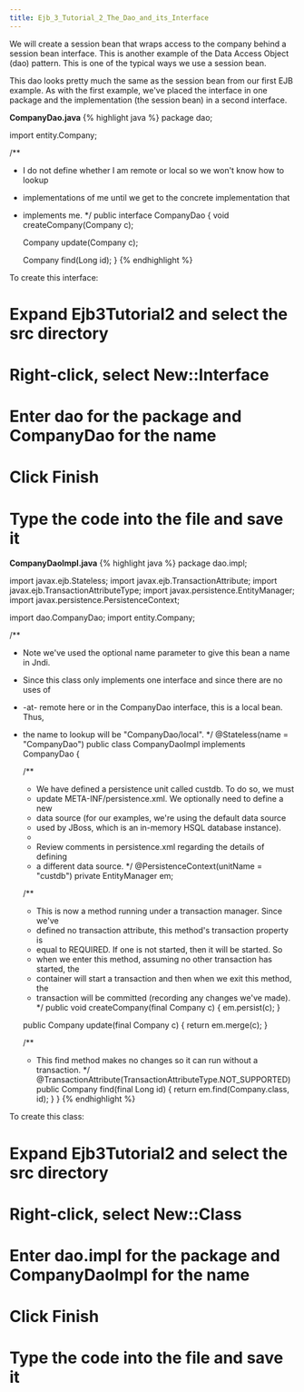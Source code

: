 ```yaml
---
title: Ejb_3_Tutorial_2_The_Dao_and_its_Interface
---
```

We will create a session bean that wraps access to the company behind a session bean interface. This is another example of the Data Access Object (dao) pattern. This is one of the typical ways we use a session bean.

This dao looks pretty much the same as the session bean from our first EJB example. As with the first example, we've placed the interface in one package and the implementation (the session bean) in a second interface.

**CompanyDao.java**
{% highlight java %}
package dao;

import entity.Company;

/**
 * I do not define whether I am remote or local so we won't know how to lookup
 * implementations of me until we get to the concrete implementation that
 * implements me.
 */
public interface CompanyDao {
    void createCompany(Company c);

    Company update(Company c);

    Company find(Long id);
}
{% endhighlight %}

To create this interface:
# Expand **Ejb3Tutorial2** and select the **src** directory
# Right-click, select **New::Interface**
# Enter **dao** for the package and **CompanyDao** for the name
# Click **Finish**
# Type the code into the file and save it

**CompanyDaoImpl.java**
{% highlight java %}
package dao.impl;

import javax.ejb.Stateless;
import javax.ejb.TransactionAttribute;
import javax.ejb.TransactionAttributeType;
import javax.persistence.EntityManager;
import javax.persistence.PersistenceContext;

import dao.CompanyDao;
import entity.Company;

/**
 * Note we've used the optional name parameter to give this bean a name in Jndi.
 * Since this class only implements one interface and since there are no uses of
 * -at- remote here or in the CompanyDao interface, this is a local bean. Thus,
 * the name to lookup will be "CompanyDao/local".
 */
@Stateless(name = "CompanyDao")
public class CompanyDaoImpl implements CompanyDao {

    /**
     * We have defined a persistence unit called custdb. To do so, we must
     * update META-INF/persistence.xml. We optionally need to define a new
     * data source (for our examples, we're using the default data source
     * used by JBoss, which is an in-memory HSQL database instance).
     * 
     * Review comments in persistence.xml regarding the details of defining
     * a different data source.
     */
    @PersistenceContext(unitName = "custdb")
    private EntityManager em;

    /**
     * This is now a method running under a transaction manager. Since we've
     * defined no transaction attribute, this method's transaction property is
     * equal to REQUIRED. If one is not started, then it will be started. So
     * when we enter this method, assuming no other transaction has started, the
     * container will start a transaction and then when we exit this method, the
     * transaction will be committed (recording any changes we've made).
     */
    public void createCompany(final Company c) {
        em.persist(c);
    }

    public Company update(final Company c) {
        return em.merge(c);
    }

    /**
     * This find method makes no changes so it can run without a transaction.
     */
    @TransactionAttribute(TransactionAttributeType.NOT_SUPPORTED)
    public Company find(final Long id) {
        return em.find(Company.class, id);
    }
}
{% endhighlight %}

To create this class:
# Expand **Ejb3Tutorial2** and select the **src** directory
# Right-click, select **New::Class**
# Enter **dao.impl** for the package and **CompanyDaoImpl** for the name
# Click **Finish**
# Type the code into the file and save it
